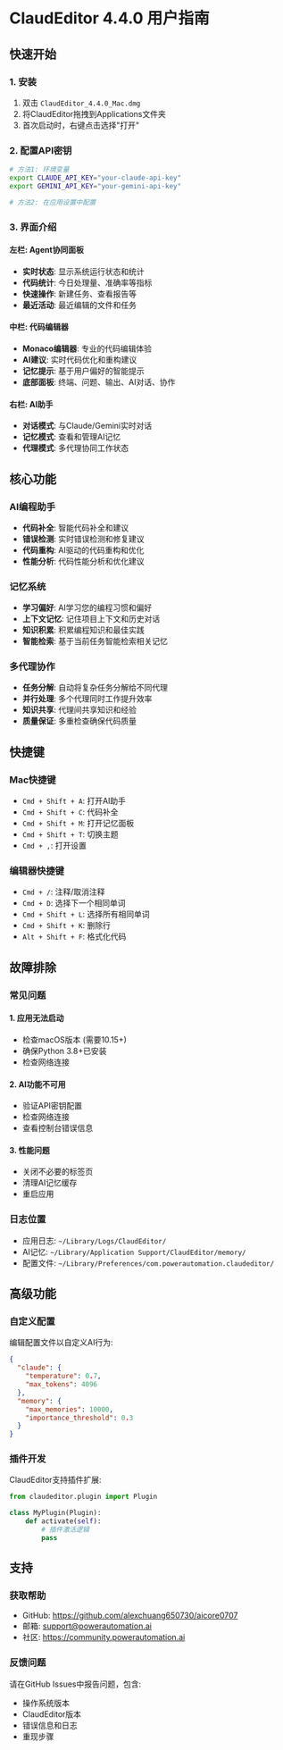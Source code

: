 # ClaudEditor 4.4.0 用户指南

## 快速开始

### 1. 安装
1. 双击 `ClaudEditor_4.4.0_Mac.dmg`
2. 将ClaudEditor拖拽到Applications文件夹
3. 首次启动时，右键点击选择"打开"

### 2. 配置API密钥
```bash
# 方法1: 环境变量
export CLAUDE_API_KEY="your-claude-api-key"
export GEMINI_API_KEY="your-gemini-api-key"

# 方法2: 在应用设置中配置
```

### 3. 界面介绍

#### 左栏: Agent协同面板
- **实时状态**: 显示系统运行状态和统计
- **代码统计**: 今日处理量、准确率等指标
- **快速操作**: 新建任务、查看报告等
- **最近活动**: 最近编辑的文件和任务

#### 中栏: 代码编辑器
- **Monaco编辑器**: 专业的代码编辑体验
- **AI建议**: 实时代码优化和重构建议
- **记忆提示**: 基于用户偏好的智能提示
- **底部面板**: 终端、问题、输出、AI对话、协作

#### 右栏: AI助手
- **对话模式**: 与Claude/Gemini实时对话
- **记忆模式**: 查看和管理AI记忆
- **代理模式**: 多代理协同工作状态

## 核心功能

### AI编程助手
- **代码补全**: 智能代码补全和建议
- **错误检测**: 实时错误检测和修复建议
- **代码重构**: AI驱动的代码重构和优化
- **性能分析**: 代码性能分析和优化建议

### 记忆系统
- **学习偏好**: AI学习您的编程习惯和偏好
- **上下文记忆**: 记住项目上下文和历史对话
- **知识积累**: 积累编程知识和最佳实践
- **智能检索**: 基于当前任务智能检索相关记忆

### 多代理协作
- **任务分解**: 自动将复杂任务分解给不同代理
- **并行处理**: 多个代理同时工作提升效率
- **知识共享**: 代理间共享知识和经验
- **质量保证**: 多重检查确保代码质量

## 快捷键

### Mac快捷键
- `Cmd + Shift + A`: 打开AI助手
- `Cmd + Shift + C`: 代码补全
- `Cmd + Shift + M`: 打开记忆面板
- `Cmd + Shift + T`: 切换主题
- `Cmd + ,`: 打开设置

### 编辑器快捷键
- `Cmd + /`: 注释/取消注释
- `Cmd + D`: 选择下一个相同单词
- `Cmd + Shift + L`: 选择所有相同单词
- `Cmd + Shift + K`: 删除行
- `Alt + Shift + F`: 格式化代码

## 故障排除

### 常见问题

#### 1. 应用无法启动
- 检查macOS版本 (需要10.15+)
- 确保Python 3.8+已安装
- 检查网络连接

#### 2. AI功能不可用
- 验证API密钥配置
- 检查网络连接
- 查看控制台错误信息

#### 3. 性能问题
- 关闭不必要的标签页
- 清理AI记忆缓存
- 重启应用

### 日志位置
- 应用日志: `~/Library/Logs/ClaudEditor/`
- AI记忆: `~/Library/Application Support/ClaudEditor/memory/`
- 配置文件: `~/Library/Preferences/com.powerautomation.claudeditor/`

## 高级功能

### 自定义配置
编辑配置文件以自定义AI行为:
```json
{
  "claude": {
    "temperature": 0.7,
    "max_tokens": 4096
  },
  "memory": {
    "max_memories": 10000,
    "importance_threshold": 0.3
  }
}
```

### 插件开发
ClaudEditor支持插件扩展:
```python
from claudeditor.plugin import Plugin

class MyPlugin(Plugin):
    def activate(self):
        # 插件激活逻辑
        pass
```

## 支持

### 获取帮助
- GitHub: https://github.com/alexchuang650730/aicore0707
- 邮箱: support@powerautomation.ai
- 社区: https://community.powerautomation.ai

### 反馈问题
请在GitHub Issues中报告问题，包含:
- 操作系统版本
- ClaudEditor版本
- 错误信息和日志
- 重现步骤
